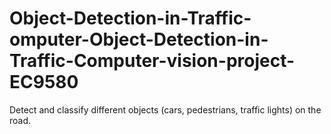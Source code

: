 # Object-Detection-in-Traffic-omputer-Object-Detection-in-Traffic-Computer-vision-project-EC9580
Detect and classify different objects (cars, pedestrians, traffic lights) on the road.
